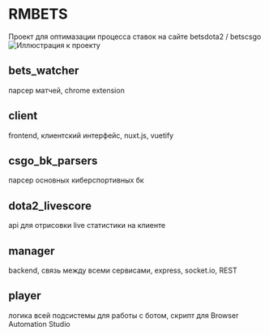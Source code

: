 # RMBETS
Проект для оптимазации процесса ставок на сайте betsdota2 / betscsgo
![Иллюстрация к проекту](https://sun9-28.userapi.com/c855524/v855524291/c2998/T2eSXqjf-f8.jpg)
## bets_watcher
парсер матчей, chrome extension
## client
frontend, клиентский интерфейс, nuxt.js, vuetify 
## csgo_bk_parsers 
парсер основных киберспортивных бк
## dota2_livescore 
api для отрисовки live статистики на клиенте
## manager 
backend, связь между всеми сервисами, express, socket.io, REST
## player 
логика всей подсистемы для работы с ботом, скрипт для Browser Automation Studio
